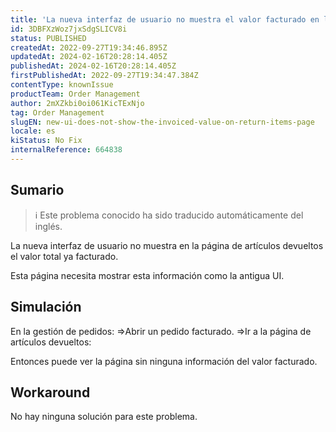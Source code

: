 ```yaml
---
title: 'La nueva interfaz de usuario no muestra el valor facturado en la página de artículos devueltos'
id: 3DBFXzWoz7jxSdgSLICV8i
status: PUBLISHED
createdAt: 2022-09-27T19:34:46.895Z
updatedAt: 2024-02-16T20:28:14.405Z
publishedAt: 2024-02-16T20:28:14.405Z
firstPublishedAt: 2022-09-27T19:34:47.384Z
contentType: knownIssue
productTeam: Order Management
author: 2mXZkbi0oi061KicTExNjo
tag: Order Management
slugEN: new-ui-does-not-show-the-invoiced-value-on-return-items-page
locale: es
kiStatus: No Fix
internalReference: 664838
---
```


## Sumario

>ℹ️ Este problema conocido ha sido traducido automáticamente del inglés.


La nueva interfaz de usuario no muestra en la página de artículos devueltos el valor total ya facturado.

Esta página necesita mostrar esta información como la antigua UI.



## Simulación



En la gestión de pedidos:
=>Abrir un pedido facturado.
=>Ir a la página de artículos devueltos:

Entonces puede ver la página sin ninguna información del valor facturado.



## Workaround



No hay ninguna solución para este problema.

